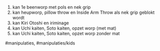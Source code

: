 1) kan 1e beenworp met pols en nek grip
2) kan  heupworp, pillow throw en  Inside Arm Throw als nek grip geblokt wordt
4) kan  Kiri Otoshi en iriminage 
5) kan Uchi kaiten, Soto kaiten, opzet worp (met mat)
6) kan Uchi kaiten, Soto kaiten, opzet worp zonder mat


#manipulaties, #manipulaties/kids 